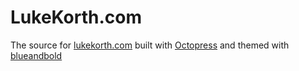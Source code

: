 # LukeKorth.com

The source for [lukekorth.com](http://lukekorth.com) built with [Octopress](https://github.com/imathis/octopress)
and themed with [blueandbold](https://github.com/johnkeith/boldandblue)
